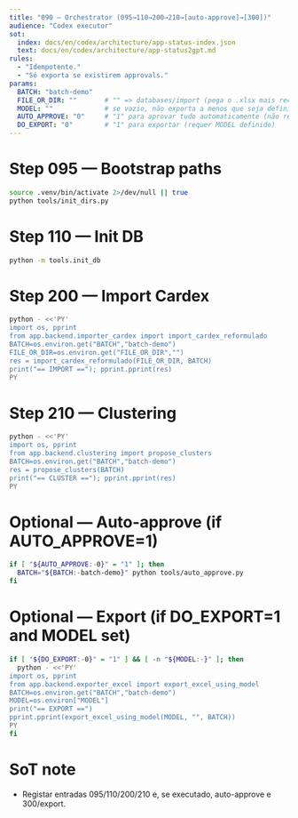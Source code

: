 ```yaml
---
title: "090 — Orchestrator (095→110→200→210→[auto-approve]→[300])"
audience: "Codex executor"
sot:
  index: docs/en/codex/architecture/app-status-index.json
  text: docs/en/codex/architecture/app-status2gpt.md
rules:
  - "Idempotente."
  - "Só exporta se existirem approvals."
params:
  BATCH: "batch-demo"
  FILE_OR_DIR: ""       # "" => databases/import (pega o .xlsx mais recente)
  MODEL: ""             # se vazio, não exporta a menos que seja definido
  AUTO_APPROVE: "0"     # "1" para aprovar tudo automaticamente (não recomendado em produção)
  DO_EXPORT: "0"        # "1" para exportar (requer MODEL definido)
---
```


# Step 095 — Bootstrap paths
```bash
source .venv/bin/activate 2>/dev/null || true
python tools/init_dirs.py
```

# Step 110 — Init DB
```bash
python -m tools.init_db
```

# Step 200 — Import Cardex
```bash
python - <<'PY'
import os, pprint
from app.backend.importer_cardex import import_cardex_reformulado
BATCH=os.environ.get("BATCH","batch-demo")
FILE_OR_DIR=os.environ.get("FILE_OR_DIR","")
res = import_cardex_reformulado(FILE_OR_DIR, BATCH)
print("== IMPORT =="); pprint.pprint(res)
PY
```

# Step 210 — Clustering
```bash
python - <<'PY'
import os, pprint
from app.backend.clustering import propose_clusters
BATCH=os.environ.get("BATCH","batch-demo")
res = propose_clusters(BATCH)
print("== CLUSTER =="); pprint.pprint(res)
PY
```

# Optional — Auto-approve (if AUTO_APPROVE=1)
```bash
if [ "${AUTO_APPROVE:-0}" = "1" ]; then
  BATCH="${BATCH:-batch-demo}" python tools/auto_approve.py
fi
```

# Optional — Export (if DO_EXPORT=1 and MODEL set)
```bash
if [ "${DO_EXPORT:-0}" = "1" ] && [ -n "${MODEL:-}" ]; then
  python - <<'PY'
import os, pprint
from app.backend.exporter_excel import export_excel_using_model
BATCH=os.environ.get("BATCH","batch-demo")
MODEL=os.environ["MODEL"]
print("== EXPORT ==")
pprint.pprint(export_excel_using_model(MODEL, "", BATCH))
PY
fi
```

# SoT note
- Registar entradas 095/110/200/210 e, se executado, auto-approve e 300/export.
